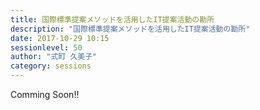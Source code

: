 ```yaml
---
title: 国際標準提案メソッドを活用したIT提案活動の勘所
description: "国際標準提案メソッドを活用したIT提案活動の勘所"
date: 2017-10-29 10:15
sessionlevel: 50
author: "式町 久美子"
category: sessions
---
```

Comming Soon!!
